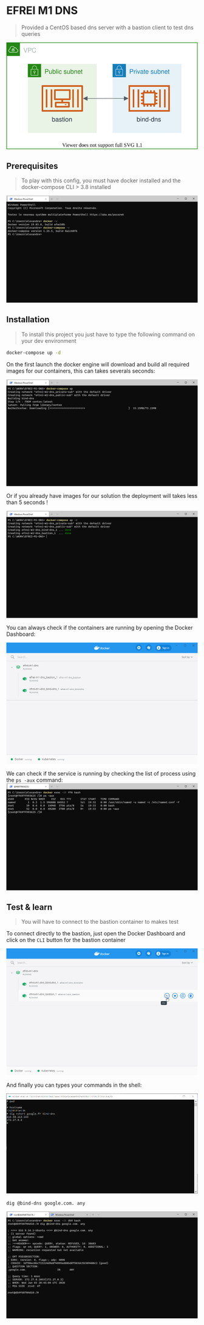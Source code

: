 # EFREI M1 DNS
> Provided a CentOS based dns server with a bastion client to test dns queries

![Overview Diagram](./artefacts/APAR81-PARES-DONADEI-TP4-DNS.drawio.svg)

## Prerequisites
> To play with this config, you must have docker installed and the docker-compose CLI > 3.8 installed

![Docker & docker-compose versions](./artefacts/docker-and-docker-compose-versions.png)

## Installation
> To install this project you just have to type the following command on your dev environment

```bash
docker-compose up -d
```

On the first launch the docker engine will download and build all required images for our containers, this can takes severals seconds:

![First time docker-compose up](./artefacts/docker-compose-up-first-time.png)

Or if you already have images for our solution the deployment will takes less than 5 seconds !

![Second time docker-compose up -d](./artefacts/docker-compose-up-second-time.png)

You can always check if the containers are running by opening the Docker Dashboard:

![Docker dashboard list of containers](./artefacts/docker-dashboard-list-of-containers.png)


We can check if the service is running by checking the list of process using the `ps -aux` command:
![Docker exec and check processes](./artefacts/bind9-container-list-process.png)

## Test & learn
> You will have to connect to the bastion container to makes test

To connect directly to the bastion, just open the Docker Dashboard and click on the `CLI` button for the bastion container

![Docker Dashboard open bastion cli](./artefacts/docker-dashboard-open-bastion-cli.png)

And finally you can types your commands in the shell:

![Bastion CLI - Dig google.fr using the bind-dns server](./artefacts/bastion-cli-dig-google.png)

```
dig @bind-dns google.com. any
```

![dig google using our dns server](./artefacts/dig-google.com.png)